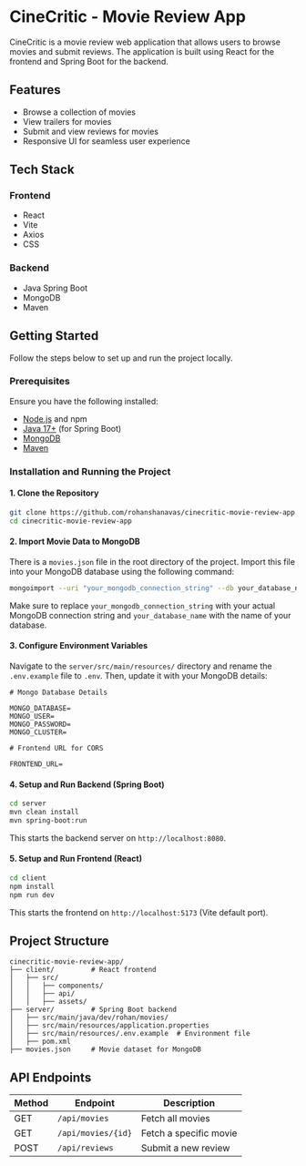 # CineCritic - Movie Review App

CineCritic is a movie review web application that allows users to browse movies and submit reviews. The application is built using React for the frontend and Spring Boot for the backend.

## Features

- Browse a collection of movies
- View trailers for movies
- Submit and view reviews for movies
- Responsive UI for seamless user experience

## Tech Stack

### Frontend

- React
- Vite
- Axios
- CSS

### Backend

- Java Spring Boot
- MongoDB
- Maven

## Getting Started

Follow the steps below to set up and run the project locally.

### Prerequisites

Ensure you have the following installed:

- [Node.js](https://nodejs.org/) and npm
- [Java 17+](https://www.oracle.com/ie/java/technologies/downloads/) (for Spring Boot)
- [MongoDB](https://www.mongodb.com/)
- [Maven](https://maven.apache.org/download.cgi)

### Installation and Running the Project

#### 1. Clone the Repository

```sh
git clone https://github.com/rohanshanavas/cinecritic-movie-review-app.git
cd cinecritic-movie-review-app
```

#### 2. Import Movie Data to MongoDB

There is a `movies.json` file in the root directory of the project. Import this file into your MongoDB database using the following command:

```sh
mongoimport --uri "your_mongodb_connection_string" --db your_database_name --collection movies --file movies.json --jsonArray
```

Make sure to replace `your_mongodb_connection_string` with your actual MongoDB connection string and `your_database_name` with the name of your database.

#### 3. Configure Environment Variables

Navigate to the `server/src/main/resources/` directory and rename the `.env.example` file to `.env`. Then, update it with your MongoDB details:

```
# Mongo Database Details

MONGO_DATABASE=
MONGO_USER=
MONGO_PASSWORD=
MONGO_CLUSTER=

# Frontend URL for CORS

FRONTEND_URL=
```

#### 4. Setup and Run Backend (Spring Boot)

```sh
cd server
mvn clean install
mvn spring-boot:run
```

This starts the backend server on `http://localhost:8080`.

#### 5. Setup and Run Frontend (React)

```sh
cd client
npm install
npm run dev
```

This starts the frontend on `http://localhost:5173` (Vite default port).

## Project Structure

```
cinecritic-movie-review-app/
├── client/         # React frontend
│   ├── src/
│   │   ├── components/
│   │   ├── api/
│   │   ├── assets/
├── server/         # Spring Boot backend
│   ├── src/main/java/dev/rohan/movies/
│   ├── src/main/resources/application.properties
│   ├── src/main/resources/.env.example  # Environment file
│   ├── pom.xml
├── movies.json     # Movie dataset for MongoDB
```

## API Endpoints

| Method | Endpoint           | Description            |
| ------ | ------------------ | ---------------------- |
| GET    | `/api/movies`      | Fetch all movies       |
| GET    | `/api/movies/{id}` | Fetch a specific movie |
| POST   | `/api/reviews`     | Submit a new review    |


